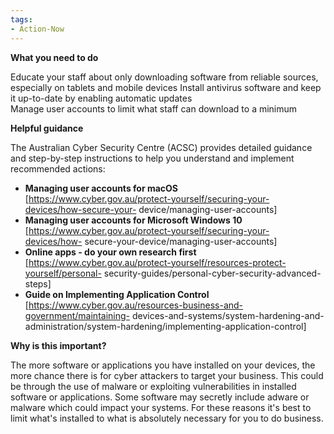 ```yaml
---
tags:
- Action-Now 
---
```


**What you need to do**

Educate your staff about only downloading software from reliable sources, especially on tablets and mobile devices Install antivirus software and keep it up-to-date by enabling automatic updates  
Manage user accounts to limit what staff can download to a minimum

**Helpful guidance**

The Australian Cyber Security Centre (ACSC) provides detailed guidance and step-by-step instructions to help you understand and implement recommended actions:

- **Managing user accounts for macOS** [https://www.cyber.gov.au/protect-yourself/securing-your-devices/how-secure-your- device/managing-user-accounts]
- **Managing user accounts for Microsoft Windows 10** [https://www.cyber.gov.au/protect-yourself/securing-your-devices/how- secure-your-device/managing-user-accounts]
- **Online apps - do your own research first** [https://www.cyber.gov.au/protect-yourself/resources-protect-yourself/personal- security-guides/personal-cyber-security-advanced-steps]
- **Guide on Implementing Application Control** [https://www.cyber.gov.au/resources-business-and-government/maintaining- devices-and-systems/system-hardening-and-administration/system-hardening/implementing-application-control]

**Why is this important?**

The more software or applications you have installed on your devices, the more chance there is for cyber attackers to target your business. This could be through the use of malware or exploiting vulnerabilities in installed software or applications. Some software may secretly include adware or malware which could impact your systems. For these reasons it's best to limit what's installed to what is absolutely necessary for you to do business.